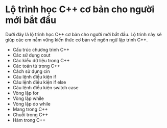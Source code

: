 
# Lộ trình học C++ cơ bản cho người mới bắt đầu

Dưới đây là lộ trình học C++ cơ bản cho người mới bắt đầu. Lộ trình này sẽ giúp các em nắm vững kiến thức cơ bản về ngôn ngữ lập trình C++.


- Cấu trúc chương trình C++
- Các sử dụng cout
- Các kiểu dữ liệu trong C++
- Các toán tử trong C++
- Cách sử dụng cin
- Câu lệnh điều kiện if
- Câu lệnh điều kiện if else
- Câu lệnh điều kiện switch case
- Vòng lặp for
- Vòng lặp while
- Vòng lặp do while
- Mang trong C++
- Chuỗi trong C++
- Hàm trong C++